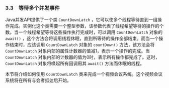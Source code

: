 ### 3.3　等待多个并发事件

Java并发API提供了一个类 `CountDownLatch` ，它可以使多个线程等待直到一组操作完成。实例化这个类需要一个整型参数，该参数代表了线程希望等待的操作的个数。当一个线程希望等待这些操作执行完成时，可以调用 `CountDownLatch` 对象的 `await()` ，这个方法会将调用线程休眠，直到所等待的操作全部结束。而当一个操作结束时，应该调用 `CountDownLatch` 对象的 `countDown()` 方法，该方法会将 `CountDownLatch` 对象内部的属性计数器的值减1，表示一个操作的完成。当 `CountDownLatch` 对象内部的计数器的值为0时，表示所有操作都完成了。这时， `CountDownLatch` 对象将唤起所有因调用其 `await()` 方法而休眠的线程。

本节将介绍如何使用 `CountDownLatch` 类来完成一个视频会议系统。这个视频会议系统将在所有与会者抵达后开始。


